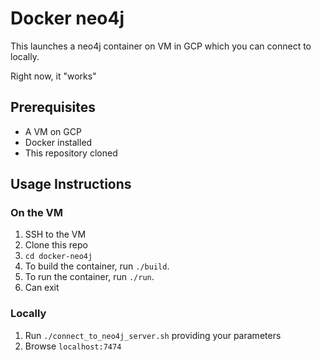 # Docker neo4j

This launches a neo4j container on VM in GCP which you can connect to locally.

Right now, it "works"

## Prerequisites
* A VM on GCP
* Docker installed
* This repository cloned

## Usage Instructions
### On the VM
1. SSH to the VM
1. Clone this repo
1. `cd docker-neo4j`
1. To build the container, run `./build`. 
1. To run the container, run `./run`. 
1. Can exit

### Locally
1. Run `./connect_to_neo4j_server.sh` providing your parameters
1. Browse `localhost:7474`

